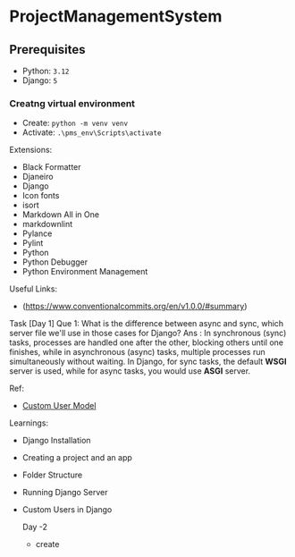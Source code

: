 # ProjectManagementSystem

## Prerequisites

- Python: `3.12`
- Django: `5`

### Creatng virtual environment

- Create: `python -m venv venv`
- Activate: `.\pms_env\Scripts\activate`
  
Extensions:

- Black Formatter
- Djaneiro
- Django
- Icon fonts
- isort
- Markdown All in One
- markdownlint
- Pylance
- Pylint
- Python
- Python Debugger
- Python Environment Management
  
Useful Links:

- (<https://www.conventionalcommits.org/en/v1.0.0/#summary>)
  
Task [Day 1]
Que 1: What is the difference between async and sync, which server file we'll use in those cases for Django?
Ans : In synchronous (sync) tasks, processes are handled one after the other, blocking others until one finishes, while in asynchronous (async) tasks, multiple processes run simultaneously without waiting. In Django, for sync tasks, the default **WSGI** server is used, while for async tasks, you would use **ASGI** server.

Ref:

- [Custom User Model](https://simpleisbetterthancomplex.com/tutorial/2016/07/22/how-to-extend-django-user-model.html)

Learnings:

- Django Installation
- Creating a project and an app
- Folder Structure
- Running Django Server
- Custom Users in Django
  
  Day -2
  - create 